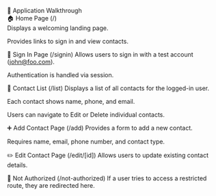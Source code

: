 🧭 Application Walkthrough<br>
🏠 Home Page (/)<br>
Displays a welcoming landing page.
[](https://github.com/ChihiroOki/digits/blob/main/doc/first.png)

Provides links to sign in and view contacts.

👤 Sign In Page (/signin)
Allows users to sign in with a test account (john@foo.com).

Authentication is handled via session.

📇 Contact List (/list)
Displays a list of all contacts for the logged-in user.

Each contact shows name, phone, and email.

Users can navigate to Edit or Delete individual contacts.

➕ Add Contact Page (/add)
Provides a form to add a new contact.

Requires name, email, phone number, and contact type.

✏️ Edit Contact Page (/edit/[id])
Allows users to update existing contact details.

🛑 Not Authorized (/not-authorized)
If a user tries to access a restricted route, they are redirected here.
